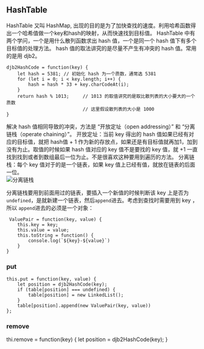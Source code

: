 ## HashTable
HashTable 又叫 HashMap, 出现的目的是为了加快查找的速度。利用哈希函数得出一个哈希值做一个key和hash的映射，从而快速找到目标值。
HashTable 中有两个学问，一个是用什么散列函数求出 hash 值，一个是同一个 hash 值下有多个目标值的处理方法。
hash 值的取法讲究的是尽量不产生有冲突的 hash 值。常用的是用 djb2。
```
djb2HashCode = function(key) {
    let hash = 5381; // 初始化 hash 为一个质数，通常选 5381
    for (let i = 0; i < key.length; i++) {
        hash = hash * 33 + key.charCodeAt(i);
    }
    return hash % 1013;     // 1013 的取值讲究的是取比散列表的大小要大的一个质数
                            // 这里假设散列表的大小是 1000
}
```

解决 hash 值相同导致的冲突，方法是 “开放定址（open addressing）” 和 “分离链栈（operate chaining）”。
开放定址：当前 key 得出的 hash 值如果已经有对应的目标值，就把 hash值 + 1 作为新的存放点，如果还是有目标值就再加1，加到没有为止。取值的时候如果 hash 值对应的 key 值不是要找的 key 值，就 +1 一直找到找到或者到数组最后一位为止。不是很喜欢这种要用到遍历的方法。
分离链栈：每个 key 值对于的是一个链表，如果 key 值上已经有值，就放在链表的后面一位。   
![分离链栈](./img/operateChaining.jpg)

分离链栈要用到前面用过的链表，要插入一个新值的时候判断该 key 上是否为 ```undefined```，是就新建一个链表，然后```append```进去。考虑到查找时需要用到 key ，所以 ```append```进去的必须是一个对象：
```
 ValuePair = function(key, value) {
    this.key = key;
    this.value = value;
    this.toString = function() {
        console.log(`${key}-${value}`)
    }
}
```
### put 
```
this.put = function(key, value) {
    let position = djb2HashCode(key);
    if (table[position] === undefined) {
        table[position] = new LinkedList();
    }
    table[position].append(new ValuePair(key, value))
};
```
### remove
thi.remove = function(key) {
    let position = djb2HashCode(key);
}